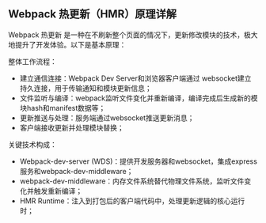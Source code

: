 ## Webpack 热更新（HMR）原理详解

Webpack 热更新 是一种在不刷新整个页面的情况下，更新修改模块的技术，极大地提升了开发体验。以下是基本原理：

整体工作流程：
- 建立通信连接：Webpack Dev Server和浏览器客户端通过 websocket建立持久连接，用于传输通知和模块更新信息；
- 文件监听与编译：webpack监听文件变化并重新编译，编译完成后生成新的模块hash和manifest数据等；
- 更新推送与处理：服务端通过websocket推送更新消息；
- 客户端接收更新并处理模块替换；

关键技术构成：
- Webpack-dev-server (WDS)：提供开发服务器和websocket，集成express服务和webpack-dev-middleware；
- webpack-dev-middleware：内存文件系统替代物理文件系统，监听文件变化并触发重新编译；
- HMR Runtime：注入到打包后的客户端代码中，处理更新逻辑的核心运行时；
